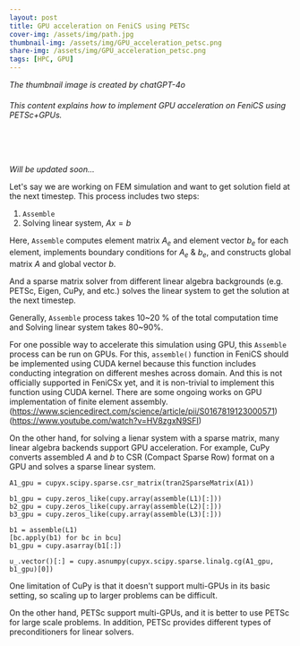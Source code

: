 ```yaml
---
layout: post
title: GPU acceleration on FeniCS using PETSc
cover-img: /assets/img/path.jpg
thumbnail-img: /assets/img/GPU_acceleration_petsc.png
share-img: /assets/img/GPU_acceleration_petsc.png
tags: [HPC, GPU]
---
```


_The thumbnail image is created by chatGPT-4o_
###### This content explains how to implement GPU acceleration on FeniCS using PETSc+GPUs.
<br/>

<br/>

_Will be updated soon..._

Let's say we are working on FEM simulation and want to get solution field at the next timestep. 
This process includes two steps:
1) `Assemble`
2) Solving linear system, $Ax = b$

Here, `Assemble` computes element matrix $A_e$ and element vector $b_e$ for each element, implements boundary conditions for $A_e$ & $b_e$, and constructs global matrix $A$ and global vector $b$. 

And a sparse matrix solver from different linear algebra backgrounds (e.g. PETSc, Eigen, CuPy, and etc.) solves the linear system to get the solution at the next timestep.

Generally, `Assemble` process takes 10~20 % of the total computation time and Solving linear system takes 80~90%.

For one possible way to accelerate this simulation using GPU, this `Assemble` process can be run on GPUs. For this, `assemble()` function in FeniCS should be implemented using CUDA kernel because this function includes conducting integration on different meshes across domain. And this is not officially supported in FeniCSx yet, and it is non-trivial to implement this function using CUDA kernel. There are some ongoing works on GPU implementation of finite element assembly.
(<https://www.sciencedirect.com/science/article/pii/S0167819123000571>)
(<https://www.youtube.com/watch?v=HV8zgxN9SFI>)

On the other hand, for solving a lienar system with a sparse matrix, many linear algebra backends support GPU acceleration. For example, CuPy converts assembled $A$ and $b$ to CSR (Compact Sparse Row) format on a GPU and solves a sparse linear system.

```
A1_gpu = cupyx.scipy.sparse.csr_matrix(tran2SparseMatrix(A1))

b1_gpu = cupy.zeros_like(cupy.array(assemble(L1)[:]))
b2_gpu = cupy.zeros_like(cupy.array(assemble(L2)[:]))
b3_gpu = cupy.zeros_like(cupy.array(assemble(L3)[:]))

b1 = assemble(L1)
[bc.apply(b1) for bc in bcu]
b1_gpu = cupy.asarray(b1[:])
    
u_.vector()[:] = cupy.asnumpy(cupyx.scipy.sparse.linalg.cg(A1_gpu, b1_gpu)[0])
```

One limitation of CuPy is that it doesn't support multi-GPUs in its basic setting, so scaling up to larger problems can be difficult.

On the other hand, PETSc support multi-GPUs, and it is better to use PETSc for large scale problems. In addition, PETSc provides different types of preconditioners for linear solvers.
